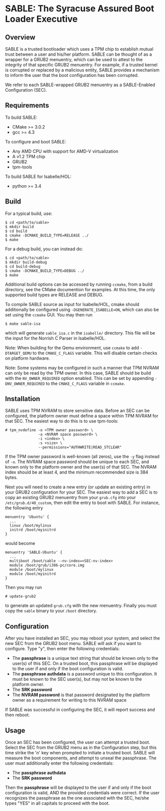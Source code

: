 **SABLE**: The **S**yracuse **A**ssured **B**oot **L**oader **E**xecutive
=================

Overview
-----------------

SABLE is a trusted bootloader which uses a TPM chip to establish mutual trust
between a user and his/her platform. SABLE can be thought of as a wrapper for
a GRUB2 menuentry, which can be used to attest to the integrity of that specific
GRUB2 menuentry. For example, if a trusted kernel is corrupted or replaced
by a malicious entity, SABLE provides a mechanism to inform the user that the
boot configuration has been corrupted.

We refer to each SABLE-wrapped GRUB2 menuentry as a SABLE-Enabled Configuration (SEC).

Requirements
----------------

To build SABLE:
- CMake >= 3.0.2
- gcc >= 4.3

To configure and boot SABLE:
- Any AMD CPU with support for AMD-V virtualization
- A v1.2 TPM chip
- GRUB2
- tpm-tools

To build SABLE for Isabelle/HOL:
- python >= 3.4

Build
----------------

For a typical build, use:
```
$ cd <path/to/sable>
$ mkdir build
$ cd build
$ cmake -DCMAKE_BUILD_TYPE=RELEASE ../
$ make
```
For a debug build, you can instead do:
```
$ cd <path/to/sable>
$ mkdir build-debug
$ cd build-debug
$ cmake -DCMAKE_BUILD_TYPE=DEBUG ../
$ make
```
Additional build options can be accessed by running `ccmake`, from a build
directory, see the CMake documention for examples. At this time, the only
supported build types are RELEASE and DEBUG.

To compile SABLE source as input for Isabelle/HOL, cmake should additionally be
configured using `-DGENERATE_ISABELLE=ON`, which can also be set using the
`ccmake` GUI. You may then run
```
$ make sable-isa
```
which will generate `sable_isa.c` in the `isabelle/` directory. This file will
be the input for the Norrish C Parser in Isabelle/HOL.

Note: When building for the Qemu environment, use `ccmake` to add `-DTARGET_QEMU`
to the `CMAKE_C_FLAGS` variable. This will disable certain checks on platform hardware.

Note: Some systems may be configured in such a manner that TPM NVRAM can only
be read by the TPM owner. In this case, SABLE should be build with the
`NV_OWNER_REQUIRED` option enabled. This can be set by appending `-DNV_OWNER_REQUIRED`
to the `CMAKE_C_FLAGS` variable in `ccmake`.

Installation
---------------

SABLE uses TPM NVRAM to store sensitive data. Before an SEC can be configured, the
platform owner must define a space within TPM NVRAM for that SEC. The easiest way to
do this is to use tpm-tools:
```
# tpm_nvdefine -o <TPM owner password> \
               -a <NVRAM space password> \
               -i <index> \
               -s <size> \
               --permissions="AUTHWRITE|READ_STCLEAR"
```
If the TPM owner password is well-known (all zeros), use the `-y` flag instead of `-o`.
The NVRAM space password should be unique to each SEC, and known only to the platform
owner and the user(s) of that SEC. The NVRAM index should be at least 4, and the
minimum recommended size is 384 bytes.

Next you will need to create a new entry (or update an existing entry) in your GRUB2
configuration for your SEC.  The easiest way to add a SEC is to copy an existing
GRUB2 menuentry from your `grub.cfg` into your `/etc/grub.d/40_custom`, then edit
the entry to boot with SABLE. For instance, the following entry
```
menuentry 'Ubuntu' {
  ...
  linux /boot/mylinux
  initrd /boot/myinitrd
}
```
would become
```
menuentry 'SABLE-Ubuntu' {
  ...
  multiboot /boot/sable --nv-index=<SEC-nv-index>
  module /boot/grub/i386-pc/core.img
  module /boot/mylinux
  module /boot/myinitrd
}
```
Then you may run
```
# update-grub2
```
to generate an updated `grub.cfg` with the new menuentry.
Finally you must copy the `sable` binary to your `/boot` directory.

Configuration
---------------

After you have installed an SEC, you may reboot your system, and select the new SEC
from the GRUB2 boot menu. SABLE will ask if you want to configure. Type "y", then
enter the following credentials:

- The **passphrase** is a unique text string that should be known only to the user(s)
  of this SEC. On a trusted boot, this passphrase will be displayed to the user
  if and only if the boot configuration is valid.
- The **passphrase authdata** is a password unique to this configuration. It must be known
  to the SEC user(s), but may not be known to the platform owner.
- The **SRK password**
- The **NVRAM password** is that password designated by the platform owner as a requirement
  for writing to this NVRAM space

If SABLE was successful in configuring the SEC, it will report success and then reboot.

Usage
---------------

Once an SEC has been configured, the user can attempt a trusted boot. Select the SEC
from the GRUB2 menu as in the Configuration step, but this time strike the 'n' key
when prompted to initiate a trusted boot. SABLE will measure the boot components, and
attempt to unseal the passphrase. The user must additionally enter the following
credentials:

- The **passphrase authdata**
- The **SRK password**

Then the **passphrase** will be displayed to the user if and only if the boot
configuration is valid, AND the provided credentials were correct. If the user
recognizes the passphrase as the one associated with the SEC, he/she types "YES"
in all capitals to proceed with the boot.
